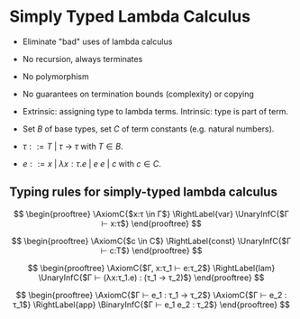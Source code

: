 # Simply Typed Lambda Calculus

- Eliminate "bad" uses of lambda calculus
- No recursion, always terminates
- No polymorphism
- No guarantees on termination bounds (complexity) or copying
- Extrinsic: assigning type to lambda terms. Intrinsic: type is part of term.

- Set $B$ of base types, set $C$ of term constants (e.g. natural numbers).
- $τ ::= T\ |\ τ\ →\ τ$ with $T \in B$.
- $e ::= x\ |\ λx:τ.e\ |\ e\ e\ |\ c$ with $c \in C$.

## Typing rules for simply-typed lambda calculus

$$
\begin{prooftree}
\AxiomC{$x:τ \in Γ$}
\RightLabel{var}
\UnaryInfC{$Γ ⊢ x:τ$}
\end{prooftree}
$$

$$
\begin{prooftree}
\AxiomC{$c \in C$}
\RightLabel{const}
\UnaryInfC{$Γ ⊢ c:T$}
\end{prooftree}
$$

$$
\begin{prooftree}
\AxiomC{$Γ, x:τ_1 ⊢ e:τ_2$}
\RightLabel{lam}
\UnaryInfC{$Γ ⊢ (λx:τ_1.e) : (τ_1 → τ_2)$}
\end{prooftree}
$$

$$
\begin{prooftree}
\AxiomC{$Γ ⊢ e_1 : τ_1 → τ_2$}
\AxiomC{$Γ ⊢ e_2 : τ_1$}
\RightLabel{app}
\BinaryInfC{$Γ ⊢ e_1 e_2 : τ_2$}
\end{prooftree}
$$